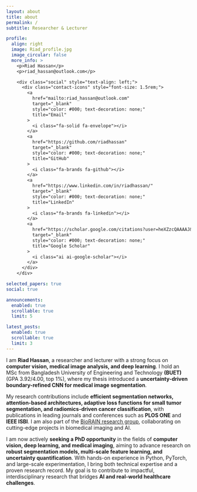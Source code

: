 ```yaml
---
layout: about
title: about
permalink: /
subtitle: Researcher & Lecturer

profile:
  align: right
  image: Riad_profile.jpg
  image_circular: false
  more_info: >
    <p>Riad Hassan</p>
    <p>riad_hassan@outlook.com</p>

    <div class="social" style="text-align: left;">
      <div class="contact-icons" style="font-size: 1.5rem;">
        <a
          href="mailto:riad_hassan@outlook.com"
          target="_blank"
          style="color: #000; text-decoration: none;"
          title="Email"
        >
          <i class="fa-solid fa-envelope"></i>
        </a>
        <a
          href="https://github.com/riadhassan"
          target="_blank"
          style="color: #000; text-decoration: none;"
          title="GitHub"
        >
          <i class="fa-brands fa-github"></i>
        </a>
        <a
          href="https://www.linkedin.com/in/riadhassan/"
          target="_blank"
          style="color: #000; text-decoration: none;"
          title="LinkedIn"
        >
          <i class="fa-brands fa-linkedin"></i>
        </a>
        <a
          href="https://scholar.google.com/citations?user=heXZzcQAAAAJ&hl=en"
          target="_blank"
          style="color: #000; text-decoration: none;"
          title="Google Scholar"
        >
          <i class="ai ai-google-scholar"></i>
        </a>
      </div>
    </div>

selected_papers: true
social: true

announcements:
  enabled: true
  scrollable: true
  limit: 5

latest_posts:
  enabled: true
  scrollable: true
  limit: 3
---
```


I am **Riad Hassan**, a researcher and lecturer with a strong focus on **computer vision, medical image analysis, and deep learning**. I hold an MSc from Bangladesh University of Engineering and Technology **(BUET)** (GPA 3.92/4.00, top 1%), where my thesis introduced a **uncertainty-driven boundary-refined CNN for medical image segmentation**.

My research contributions include **efficient segmentation networks, attention-based architectures, adaptive loss functions for small tumor segmentation, and radiomics-driven cancer classification**, with publications in leading journals and conferences such as **PLOS ONE** and **IEEE ISBI**. I am also part of the [BioRAIN research group](https://biorainlab.net/), collaborating on cutting-edge projects in biomedical imaging and AI.

I am now actively **seeking a PhD opportunity** in the fields of **computer vision, deep learning, and medical imaging**, aiming to advance research on **robust segmentation models, multi-scale feature learning, and uncertainty quantification**. With hands-on experience in Python, PyTorch, and large-scale experimentation, I bring both technical expertise and a proven research record. My goal is to contribute to impactful, interdisciplinary research that bridges **AI and real-world healthcare challenges**.
